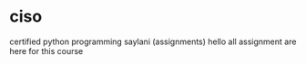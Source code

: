 # ciso
certified python programming saylani (assignments) 
hello  all assignment are here for this course
